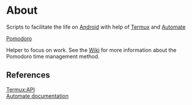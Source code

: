 # About
Scripts to facilitate the life on [Android](https://en.wikipedia.org/wiki/Android_(operating_system)) with help of [Termux](https://termux.com/) and [Automate](https://llamalab.com/automate/)

[Pomodoro](https://github.com/vitalizzare/termux_goodies/tree/main/pomodoro)

Helper to focus on work. See the [Wiki](https://en.wikipedia.org/wiki/Pomodoro_Technique) 
for more information about the Pomodoro time management method.

## References

[Termux:API](https://wiki.termux.com/wiki/Termux:API) <br>
[Automate documentation](https://llamalab.com/automate/doc/index.html) <br>
